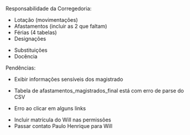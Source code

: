 Responsabilidade da Corregedoria:
+ Lotação (movimentações)
+ Afastamentos (incluir as 2 que faltam)
+ Férias (4 tabelas)
+ Designações
- Substituições
- Docência

Pendências:
+ Exibir informações sensíveis dos magistrado
- Tabela de afastamentos_magistrados_final está com erro de parse do CSV
+ Erro ao clicar em alguns links
- Incluir matrícula do Will nas permissões
- Passar contato Paulo Henrique para Will